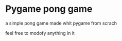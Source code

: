 # Pygame pong game

a simple pong game made whit pygame from scrach

feel free to modofy anything in it
